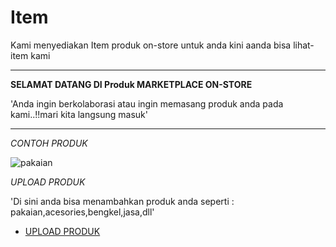 # Item
Kami menyediakan Item produk  on-store untuk anda kini aanda bisa lihat- item kami

---

**SELAMAT DATANG DI Produk MARKETPLACE ON-STORE**

'Anda ingin berkolaborasi atau ingin memasang produk anda pada kami..!!mari kita langsung masuk'

---
*CONTOH PRODUK*

![pakaian](https://drive.google.com/file/d/1whQiDv1TWwEB4OyTwOxNYj97BwekcVcy/view?usp=drivesdk)

*UPLOAD PRODUK*

'Di sini anda bisa menambahkan produk anda seperti : pakaian,acesories,bengkel,jasa,dll'

- [UPLOAD PRODUK](https://github.com/on-store/Item/upload/master)
